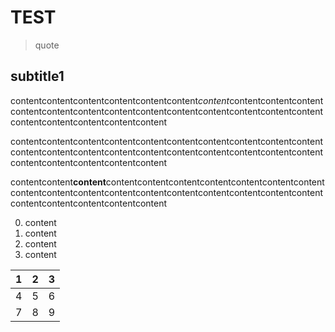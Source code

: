 # TEST

> quote

## subtitle1

contentcontentcontentcontentcontentcontent*content*contentcontentcontentcontentcontentcontentcontentcontentcontentcontentcontentcontentcontentcontentcontentcontentcontentcontent

contentcontentcontentcontentcontentcontentcontentcontentcontentcontentcontentcontentcontentcontentcontentcontentcontentcontentcontentcontentcontentcontentcontentcontentcontent

contentcontent**content**contentcontentcontentcontentcontentcontentcontentcontentcontentcontentcontentcontentcontentcontentcontentcontentcontentcontentcontentcontentcontentcontent

0. content
0. content
0. content
0. content

| 1 | 2 | 3 |
|---|---|---|
| 4 | 5 | 6 |
| 7 | 8 | 9 |
